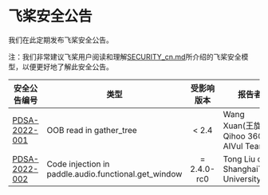 # 飞桨安全公告

我们在此定期发布飞桨安全公告。



注：我们非常建议飞桨用户阅读和理解[SECURITY_cn.md](../SECURITY_cn.md)所介绍的飞桨安全模型，以便更好地了解此安全公告。


| 安全公告编号                                          | 类型                      | 受影响版本 | 报告者                                   | 备注  |
|-------------------------------------------------|-------------------------|:-----:|---------------------------------------|-----|
| [PDSA-2022-001](./advisory/pdsa-2022-001_cn.md) | OOB read in gather_tree | < 2.4 | Wang Xuan(王旋) of Qihoo 360 AIVul Team |     |
| [PDSA-2022-002](./advisory/pdsa-2022-002_cn.md) | Code injection in paddle.audio.functional.get_window | = 2.4.0-rc0 | Tong Liu of ShanghaiTech University |     |
